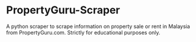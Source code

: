 # PropertyGuru-Scraper
A python scraper to scrape information on property sale or rent in Malaysia from PropertyGuru.com. Strictly for educational purposes only.
